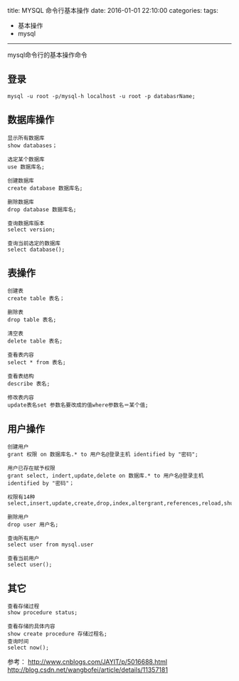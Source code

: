 title: MYSQL 命令行基本操作
date: 2016-01-01 22:10:00
categories:
tags:
- 基本操作
- mysql
---
mysql命令行的基本操作命令
 <!--more-->
## 登录

	mysql -u root -p/mysql-h localhost -u root -p databasrName;

## 数据库操作	

	显示所有数据库
	show databases；
		
	选定某个数据库
	use 数据库名;
	
	创建数据库
	create database 数据库名;
	
	删除数据库
	drop database 数据库名;
	
	查询数据库版本
	select version;
	
	查询当前选定的数据库
	select database();

## 表操作

	创建表
	create table 表名；
	
	删除表
	drop table 表名;
	
	清空表
	delete table 表名;
	
	查看表内容
	select * from 表名;
	
	查看表结构
	describe 表名;
	
	修改表内容
	update表名set 参数名要改成的值where参数名＝某个值;



## 用户操作

	创建用户
	grant 权限 on 数据库名.* to 用户名@登录主机 identified by "密码";
	
	用户已存在赋予权限
	grant select, indert,update,delete on 数据库.* to 用户名@登录主机 identified by "密码"；
	
	权限有14种
	select,insert,update,create,drop,index,altergrant,references,reload,shutdown,process
	
	删除用户
	drop user 用户名;
	
	查询所有用户
	select user from mysql.user
	
	查看当前用户
	select user();
	
## 其它

	查看存储过程
	show procedure status;
	
	查看存储的具体内容
	show create procedure 存储过程名;
	查询时间
	select now();


参考：
http://www.cnblogs.com/JAYIT/p/5016688.html
http://blog.csdn.net/wangbofei/article/details/11357181



